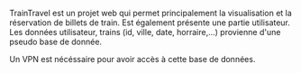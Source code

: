 TrainTravel est un projet web qui permet principalement la visualisation et la réservation de billets de train. 
Est également présente une partie utilisateur. Les données utilisateur, trains (id, ville, date, horraire,...) provienne d'une pseudo base de donnée.

Un VPN est nécéssaire pour avoir accès à cette base de données.
